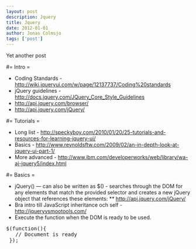 ```yaml
---
layout: post
description: Jquery
title: Jquery
date: 2012-01-01
author: Jonas Colmsjo
tags: ['post']
---
```


Yet another post





#= Intro =

* Coding Standards - http://wiki.jqueryui.com/w/page/12137737/Coding%20standards
* jQuery guidelines - http://docs.jquery.com/JQuery_Core_Style_Guidelines
* http://api.jquery.com/browser/
* http://api.jquery.com/jQuery/


#= Tutorials =

* Long list - http://speckyboy.com/2010/01/20/25-tutorials-and-resources-for-learning-jquery-ui/
* Basics - http://www.reynoldsftw.com/2009/02/an-in-depth-look-at-jquery-ui-part-1/
* More advanced - http://www.ibm.com/developerworks/web/library/wa-aj-jquery5/index.html


#= Basics =

* jQuery() — can also be written as $() -  searches through the DOM for any elements that match the provided selector and creates a new jQuery object that references these elements:
** http://api.jquery.com/jQuery/
* Bra intro till JavaScript inheritance och self - http://jqueryvsmootools.com/
* Execute the function when the DOM is ready to be used.
<pre>
$(function(){
   // Document is ready
 });
</pre>
